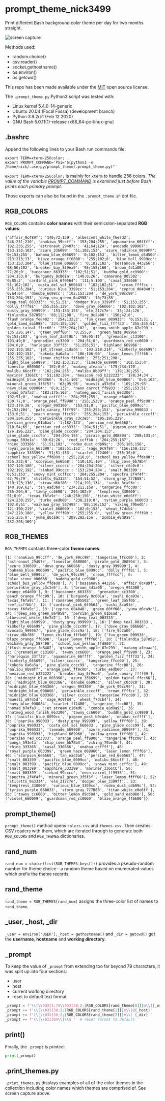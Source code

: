 # prompt_theme_nick3499
Print different Bash background color theme per day for two months straight.

![screen capture](screen_capture.png)

Methods used:

- random.choice()
- csv.reader()
- socket.gethostname()
- os.environ()
- os.getcwd()

This repo has been made available under the [MIT](https://opensource.org/licenses/MIT) open source license.

The `.prompt_theme.py` Python3 script was tested with:

- Linux kernel 5.4.0-14-generic
- Ubuntu 20.04 (Focal Fossa) (development branch)
- Python 3.8.2rc1 (Feb 12 2020)
- GNU Bash 5.0.11(1)-release (x86_64-pc-linux-gnu)

## .bashrc

Append the following lines to your Bash run commands file:

```shell
export TERM=xterm-256color;
export PROMPT_COMMAND='PS1="$(python3 -s /home/nick/.userpy/prompt_theme/.prompt_theme.py)"'
```

`export TERM=xterm-256color;` is mainly for `xterm` to handle 256 colors. _The value of the variable [PROMPT_COMMAND](https://www.gnu.org/software/bash/manual/html_node/Controlling-the-Prompt.html#index-prompting) is examined just before Bash prints each primary prompt._

Those exports can also be found in the `.prompt_theme.sh` dot file.

## RGB_COLORS

`RGB_COLORS` contains **color names** with their semicolon-separated **RGB values**:

```csv
{'affair_8c489f': '140;72;159', 'albescent_white_f6e7d2': '246;231;210', 'anakiwa_99ccff': '153;204;255', 'aquamarine_66ffff': '102;255;255', 'astronaut_29407c': '41;64;124', 'avocado_999967': '153;153;103', 'azure_336699': '51;102;153', 'azure_radiance_0099FF': '0;153;255', 'bahama_blue_006699': '0;102;153', 'bitter_lemon_d5d50d': '213;213;13', 'blaze_orange_ff6600': '255;102;0', 'blue_bell_9999cc': '153;153;204', 'blue_stone_006666': '0;102;102', 'bossanova_443266': '68;50;102', 'breaker_bay_5f9ea0': '95;158;160', 'brown_4d1a00': '77;26;0', 'buccaneer_663333': '102;51;51', 'buddha_gold_cc9900': '204;153;0', 'burgundy_8c001a': '140;0;26', 'camarone_005502': '0;85;2', 'cardinal_pink_6f0564': '111;5;100', 'casal_336666': '51;102;102', 'costa_del_sol_666633': '102;102;51', 'cream_ffffcc': '255;255;204', 'curious_blue_3399cc': '51;153;204', 'cyprus_004040': '0;64;64', 'danube_6699cc': '102;153;204', 'de_york_99cc99': '153;204;153', 'deep_sea_green_0a4958': '10;73;88', 'deep_teal_003333': '0;51;51', 'dodger_blue_3399ff': '51;153;255', 'dolly_ffff81': '255;255;129', 'dove_gray_666666': '102;102;102', 'dusty_gray_999999': '153;153;153', 'elm_217c7e': '33;124;126', 'finlandia_587058': '88;112;88', 'fire_9c2a00': '156;42;0', 'flush_orange_fe8402': '254;132;2', 'fun_green_009933': '0;153;51', 'gold_sand_eab988': '234;185;136', 'golden_fizz_ffff33': '255;255;51', 'golden_tainal_ffcc66': '255;204;102', 'granny_smith_apple_87e293': '135;226;147', 'green_00ff00': '0;255;0', 'green_haze_009966': '0;153;102', 'green_leaf_3a5f0b': '58;95;11', 'grenadier_c13100': '193;49;0', 'grenadier_cc3300': '204;51;0', 'guardsman_red_cc0000': '204;0;0', 'harlequin_33ff33': '51;255;51', 'highland_669966': '102;153;102', 'jet_stream_c1dad6': '193;218;214', 'kimberly_666699': '102;102;153', 'kokoda_6a6a5a': '106;106;90', 'laser_lemon_ffff66': '255;255;102', 'lemon_chiffon_fffbd0': '255;251;208', 'light_blue_669999': '102;153;153', 'limeade_669900': '102;153;0', 'lonestar_660000': '102;0;0', 'madang_afeaaa': '175;234;170', 'malibu_66ccff': '102;204;255', 'malibu_8b88ff': '139;136;255', 'mariner_3366CC': '51;102;204', 'mexican_red_b222222': '178;34;34', 'midnight_blue_003366': '0;51;102', 'midnight_blue_000066': '0;0;102', 'mineral_green_3f5f5f': '63;95;95', 'muesli_a97d5d': '169;125;93', 'navy_blue_000084': '0;0;132', 'neon_carrot_ff9933': '255;153;51', 'nomad_b7afa3': '183;175;163', 'nutmeg_wood_finish_663300': '102;51;0', 'onahau_ccffff': '204;255;255', 'orange_e64d00': '230;77;0', 'orange_peel_ff9900': '255;153;0', 'orange_peel_ff9c00': '123;179;26', 'oregon_993300': '153;51;0', 'pacific_blue_0099cc': '0;153;204', 'pale_canary_ffff99': '255;255;153', 'paprika_990033': '153;0;51', 'peach_orange_ffcc99': '255;204;153', 'periwinkle_ccccff': '204;204;255', 'periwinkle_gray_c3c3e5': '195;195;229', 'persian_green_01b6ad': '1;182;173', 'persian_red_6e6568': '210;54;65', 'persian_red_cc3333': '204;51;51', 'pigeon_post_b0c4de': '176;196;222', 'pine_glade_cccc99': '204;204;153', 'pine_glade_cccc9a': '204;204;154', 'pirate_gold_d08504': '208;133;4', 'punga_593e1a': '89;62;26', 'reef_ccffbb': '204;255;187', 'rhino_333366': '51;51;102', 'rodeo_dust_cdb99c': '205;185;156', 'royal_purple_663399': '102;51;153', 'sage_9c9f84': '156;159;132', 'sapphire_333399': '51;51;153', 'scarlet_ff2400': '255;36;0', 'school_bus_yellow_ffd800': '255;216;0', 'school_bus_yellow_ffde00': '255;222;0', 'scorpion_6e6568': '110;101;104', 'ship_cove_6b78b4': '107;120;180', 'silver_cccccc': '204;204;204', 'silver_c0c0c0': '192;192;192', 'sinbad_99cccc': '153;204;204', 'smalt_003399': '0;51;153', 'snowy_mint_ccffcc': '204;255;204', 'spectra_2f4f4f': '47;79;79', 'stiletto_9a3334': '154;51;52', 'storm_gray_777B88': '119;123;136', 'straw_d6bf86': '214;191;134', 'sushi_8ca93e': '140;169;62', 'tan_ead3a8': '234;211;168', 'tangerine_ffcc00': '255;204;0', 'tawny_cc6600': '204;102;0', 'temptress_330000': '51;0;0', 'texas_f6fa9c': '246;250;156', 'titan_white_e0e6ff': '224;230;255', 'turbo_eedb00': '238;219;0', 'tyrian_purple_660033': '102;0;51', 'waikawa_gray_587498': '88;116;152', 'viking_79bedb': '121;190;219', 'violet_660099': '102;0;153', 'wheat_f7dcb4': '247;220;180', 'yellow_ffff00': '255;255;0', 'yellow_green_ffff00': '255;255;0', 'yuma_d0ca9c': '208;202;156', 'zombie_e8d0a9': '232;208;169'}
```

## RGB_THEMES

`RGB_THEMES` contains three-color **theme names**:

```csv
{1: ['anakiwa_99ccff', 'de_york_99cc99', 'tangerine_ffcc00'], 2: ['astronaut_29407c', 'lonestar_660000', 'pirate_gold_d08504'], 3: ['azure_336699', 'dove_gray_666666', 'dusty_gray_999999'], 4: ['bahama_blue_006699', 'pacific_blue_0099cc', 'dolly_ffff81'], 5: ['blue_bell_9999cc', 'de_york_99cc99', 'cream_ffffcc'], 6: ['blue_stone_006666', 'buddha_gold_cc9900', 'school_bus_yellow_ffde00'], 7: ['bossanova_443266', 'affair_8c489f', 'periwinkle_gray_c3c3e5'], 8: ['brown_4d1a00', 'oregon_993300', 'orange_e64d00'], 9: ['buccaneer_663333', 'grenadier_cc3300', 'peach_orange_ffcc99'], 10: ['burgundy_8c001a', 'sushi_8ca93e', 'texas_f6fa9c'], 11: ['camarone_005502', 'green_leaf_3a5f0b', 'reef_ccffbb'], 12: ['cardinal_pink_6f0564', 'sushi_8ca93e', 'texas_f6fa9c'], 13: ['cyprus_004040', 'green_00ff00', 'yuma_d0ca9c'], 14: ['deep_sea_green_0a4958', 'persian_green_01b6ad', 'albescent_white_f6e7d2'], 15: ['deep_teal_003333', 'light_blue_669999', 'dusty_gray_999999'], 16: ['deep_teal_003333', 'kimberly_666699', 'pine_glade_cccc99'], 17: ['dove_gray_666666', 'avocado_999967', 'pine_glade_cccc9a'], 18: ['fire_9c2a00', 'straw_d6bf86', 'lemon_chiffon_fffbd0'], 19: ['fun_green_009933', 'blaze_orange_ff6600', 'laser_lemon_ffff66'], 20: ['finlandia_587058', 'waikawa_gray_587498', 'school_bus_yellow_ffd800'], 21: ['flush_orange_fe8402', 'granny_smith_apple_87e293', 'madang_afeaaa'], 22: ['grenadier_c13100', 'tawny_cc6600', 'orange_peel_ff9900'], 23: ['harlequin_33ff33', 'aquamarine_66ffff', 'golden_fizz_ffff33'], 24: ['kimberly_666699', 'silver_cccccc', 'tangerine_ffcc00'], 25: ['kokoda_6a6a5a', 'pine_glade_cccc99', 'tangerine_ffcc00'], 26: ['malibu_8b88ff', 'orange_peel_ff9c00', 'turbo_eedb00'], 27: ['mexican_red_b222222', 'breaker_bay_5f9ea0', 'pale_canary_ffff99'], 28: ['midnight_blue_003366', 'azure_336699', 'golden_tainal_ffcc66'], 29: ['midnight_blue_003366', 'danube_6699cc', 'silver_c0c0c0'], 30: ['midnight_blue_003366', 'oregon_993300', 'de_york_99cc99'], 31: ['midnight_blue_000066', 'periwinkle_ccccff', 'cream_ffffcc'], 32: ['midnight_blue_003366', 'silver_cccccc', 'tangerine_ffcc00'], 33: ['muesli_a97d5d', 'sage_9c9f84', 'wheat_f7dcb4'], 34: ['navy_blue_000084', 'scarlet_ff2400', 'tangerine_ffcc00'], 35: ['nomad_b7afa3', 'jet_stream_c1dad6', 'zombie_e8d0a9'], 36: ['nutmeg_wood_finish_663300', 'tawny_cc6600', 'buddha_gold_cc9900'], 37: ['pacific_blue_0099cc', 'pigeon_post_b0c4de', 'onahau_ccffff'], 38: ['paprika_990033', 'dusty_gray_999999', 'yellow_ffff00'], 39: ['paprika_990033', 'costa_del_sol_666633', 'pine_glade_cccc99'], 40: ['paprika_990033', 'limeade_669900', 'azure_radiance_0099FF'], 41: ['paprika_990033', 'highland_669966', 'yellow_green_ffff00'], 42: ['persian_red_cc3333', 'orange_peel_ff9900', 'tangerine_ffcc00'], 43: ['punga_593e1a', 'ship_cove_6b78b4', 'viking_79bedb'], 44: ['rhino_333366', 'casal_336666', 'onahau_ccffff'], 45: ['royal_purple_663399', 'green_haze_009966', 'laser_lemon_ffff66'], 46: ['scorpion_6e6568', 'tan_ead3a8', 'persian_red_6e6568'], 47: ['smalt_003399', 'pacific_blue_0099cc', 'malibu_66ccff'], 48: ['smalt_003399', 'pacific_blue_0099cc', 'snowy_mint_ccffcc'], 49: ['smalt_003399', 'sapphire_333399', 'mariner_3366CC'], 50: ['smalt_003399', 'sinbad_99cccc', 'neon_carrot_ff9933'], 51: ['spectra_2f4f4f', 'mineral_green_3f5f5f', 'laser_lemon_ffff66'], 52: ['stiletto_9a3334', 'elm_217c7e', 'dodger_blue_3399ff'], 53: ['temptress_330000', 'curious_blue_3399cc', 'rodeo_dust_cdb99c'], 54: ['tyrian_purple_660033', 'storm_gray_777B88', 'titan_white_e0e6ff'], 55: ['tawny_cc6600', 'bitter_lemon_d5d50d', 'gold_sand_eab988'], 56: ['violet_660099', 'guardsman_red_cc0000', 'blaze_orange_ff6600']}
```

## prompt_theme()

`prompt_theme()` method opens `colors.csv` and `themes.csv`. Then creates CSV readers with them, which are iterated through to generate both `RGB_COLORS` and `RGB_THEMES` dictionaries.

## rand_num

`rand_num = choice(list(RGB_THEMES.keys()))` provides a pseudo-random number for theme choice&mdash;a random theme based on enumerated values which prefix the theme records.

## rand_theme

`rand_theme = RGB_THEMES[rand_num]` assigns the three-color list of names to `rand_theme`.

## _user, _host, _dir

`_user = environ['USER']`, `_host = gethostname()` and `_dir = getcwd()` get the **username**, **hostname** and **working directory**.

## _prompt

To keep the value of `_prompt` from extending too far beyond 79 characters, it was split up into four sections:

- user
- host
- current working directory
- reset to default text format

```python
_prompt = f'\\[\\033[1;7m\\033[38;2;{RGB_COLORS[rand_theme[0]]}m\\]{_user}'
_prompt += f'\\[\\033[38;2;{RGB_COLORS[rand_theme[1]]}m\\]@{_host}'
_prompt += f'\\[\\033[38;2;{RGB_COLORS[rand_theme[2]]}m\\] {_dir} '
_prompt += f'\\[\\033[0m\\]\\$ '  # reset format to default
```

## print()

Finally, the `_prompt` is printed:

```python
print(_prompt)
```

## .print_themes.py

`.print_themes.py` displays examples of all of the color themes in the collection including color names which themes are comprised of. See screen capture above.
